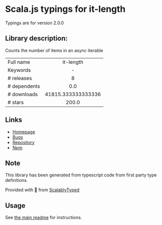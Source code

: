 
# Scala.js typings for it-length

Typings are for version 2.0.0

## Library description:
Counts the number of items in an async iterable

|                    |                 |
| ------------------ | :-------------: |
| Full name          | it-length |
| Keywords           | - |
| # releases         | 8 |
| # dependents       | 0.0 |
| # downloads        | 41815.333333333336 |
| # stars            | 200.0 |

## Links
- [Homepage](https://github.com/achingbrain/it/tree/master/packages/it-length#readme)
- [Bugs](https://github.com/achingbrain/it/issues)
- [Repository](https://github.com/achingbrain/it)
- [Npm](https://www.npmjs.com/package/it-length)
    


## Note
This library has been generated from typescript code from first party type definitions.

Provided with :purple_heart: from [ScalablyTyped](https://github.com/oyvindberg/ScalablyTyped)

## Usage
See [the main readme](../../readme.md) for instructions.


